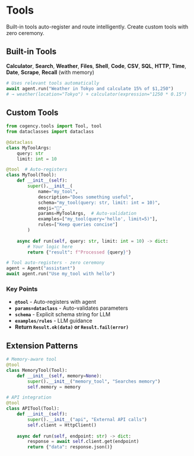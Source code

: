 # Tools

Built-in tools auto-register and route intelligently. Create custom tools with zero ceremony.

## Built-in Tools

**Calculator**, **Search**, **Weather**, **Files**, **Shell**, **Code**, **CSV**, **SQL**, **HTTP**, **Time**, **Date**, **Scrape**, **Recall** (with memory)

```python
# Uses relevant tools automatically
await agent.run("Weather in Tokyo and calculate 15% of $1,250")
# → weather(location="Tokyo") + calculator(expression="1250 * 0.15")
```

## Custom Tools

```python
from cogency.tools import Tool, tool
from dataclasses import dataclass

@dataclass 
class MyToolArgs:
    query: str
    limit: int = 10

@tool  # Auto-registers
class MyTool(Tool):
    def __init__(self):
        super().__init__(
            name="my_tool",
            description="Does something useful", 
            schema="my_tool(query: str, limit: int = 10)",
            emoji="🔧",
            params=MyToolArgs,  # Auto-validation
            examples=["my_tool(query='hello', limit=5)"],
            rules=["Keep queries concise"]
        )
    
    async def run(self, query: str, limit: int = 10) -> dict:
        # Your logic here
        return {"result": f"Processed {query}"}

# Tool auto-registers - zero ceremony
agent = Agent("assistant")
await agent.run("Use my_tool with hello")
```

### Key Points
- **`@tool`** - Auto-registers with agent
- **`params=dataclass`** - Auto-validates parameters  
- **`schema`** - Explicit schema string for LLM
- **`examples/rules`** - LLM guidance
- **Return `Result.ok(data)` or `Result.fail(error)`**

## Extension Patterns

```python
# Memory-aware tool
@tool
class MemoryTool(Tool):
    def __init__(self, memory=None):
        super().__init__("memory_tool", "Searches memory")
        self.memory = memory

# API integration
@tool  
class APITool(Tool):
    def __init__(self):
        super().__init__("api", "External API calls")
        self.client = HttpClient()
        
    async def run(self, endpoint: str) -> dict:
        response = await self.client.get(endpoint)
        return {"data": response.json()}
```